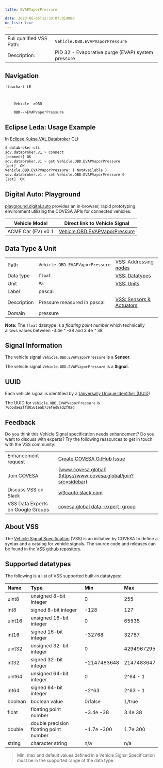 ```yaml
---
title: EVAPVaporPressure

date: 2023-06-05T12:39:07.814880
no_list: true
---
```



| | |
|---|---|
| Full qualified VSS Path: | `Vehicle.OBD.EVAPVaporPressure` |
| Description: | PID 32 - Evaporative purge (EVAP) system pressure |

## Navigation

```mermaid
flowchart LR



    Vehicle-->OBD

    OBD-->EVAPVaporPressure

```

## Eclipse Leda: Usage Example

In [Eclipse Kuksa.VAL Databroker](https://github.com/eclipse/kuksa.val/tree/master/kuksa_databroker) CLI:



```bash
$ databroker-cli
sdv.databroker.v1 > connect
[connect] OK
sdv.databroker.v1 > get Vehicle.OBD.EVAPVaporPressure
[get]  OK
Vehicle.OBD.EVAPVaporPressure: ( NotAvailable )
sdv.databroker.v1 > set Vehicle.OBD.EVAPVaporPressure 0
[set]  OK
```

## Digital Auto: Playground

[playground.digital.auto](http://digital.auto) provides an in-browser, rapid prototyping environment utilizing the COVESA APIs for connected vehicles. 

| Vehicle Model | Direct link to Vehicle Signal |
|---|---|
| ACME Car (EV) v0.1 | [Vehicle.OBD.EVAPVaporPressure](https://digitalauto.netlify.app/model/STLWzk1WyqVVLbfymb4f/cvi/list/Vehicle.OBD.EVAPVaporPressure/) |

## Data Type & Unit

| | | |
|---|---|---|
| Path | `Vehicle.OBD.EVAPVaporPressure` | [VSS: Addressing nodes](https://covesa.github.io/vehicle_signal_specification/rule_set/basics/) |
| Data type | `float` | [VSS: Datatypes](https://covesa.github.io/vehicle_signal_specification/rule_set/data_entry/data_types/) |
| Unit | `Pa` | [VSS: Units](https://covesa.github.io/vehicle_signal_specification/rule_set/data_entry/data_unit_types/) |
| Label | pascal | |
| Description | Pressure measured in pascal | [VSS: Sensors & Actuators](https://covesa.github.io/vehicle_signal_specification/rule_set/data_entry/sensor_actuator/) |
| Domain | pressure | [](https://covesa.github.io/vehicle_signal_specification/rule_set/data_entry/data_unit_types/) |










**Note:** The `float` datatype is a *floating point number* which technically allows values between -3.4e ^ -38 and 3.4e ^ 38




## Signal Information





The vehicle signal `Vehicle.OBD.EVAPVaporPressure` is a **Sensor**.

The vehicle signal `Vehicle.OBD.EVAPVaporPressure` is a **Signal**.



## UUID

Each vehicle signal is identified by a [Universally Unique Identifier (UUID](https://en.wikipedia.org/wiki/Universally_unique_identifier))

The UUID for `Vehicle.OBD.EVAPVaporPressure` is `70b5dae2ffd0561eab73efed8ad2f0ad`


## Feedback

Do you think this Vehicle Signal specification needs enhancement? Do you want to discuss with experts? Try the following ressources to get in touch with the VSS community:

| | |
|---|---|
| Enhancement request | [Create COVESA GitHub Issue](https://github.com/COVESA/vehicle_signal_specification/issues/new?body=Please+describe+your+feedback&title=Signal+feedback+Vehicle.OBD.EVAPVaporPressure) |
| Join COVESA | [www.covesa.global](https://www.covesa.global/join?src=sidebar) |
| Discuss VSS on Slack | [w3cauto.slack.com](http://w3cauto.slack.com/) |
| VSS Data Experts on Google Groups | [covesa.global data-expert-group](https://groups.google.com/a/covesa.global/g/data-expert-group) |

## About VSS

The [Vehicle Signal Specification](https://covesa.github.io/vehicle_signal_specification/) (VSS)
is an initiative by COVESA to define a syntax and a catalog for vehicle signals.
The source code and releases can be found in the [VSS github repository](https://github.com/COVESA/vehicle_signal_specification).

## Supported datatypes

The following is a list of VSS supported built-in datatypes:

Name       | Type                       | Min  | Max
:----------|:---------------------------|:-----|:---
uint8      | unsigned 8-bit integer     | 0    | 255
int8       | signed 8-bit integer       | -128 | 127
uint16     | unsigned 16-bit integer    |  0   | 65535
int16      | signed 16-bit integer      | -32768 | 32767
uint32     | unsigned 32-bit integer    | 0 | 4294967295
int32      | signed 32-bit integer      | -2147483648 | 2147483647
uint64     | unsigned 64-bit integer    | 0    | 2^64 - 1
int64      | signed 64-bit integer      | -2^63 | 2^63 - 1
boolean    | boolean value              | 0/false | 1/true
float      | floating point number      | -3.4e -38 | 3.4e 38
double     | double precision floating point number | -1.7e -300 | 1.7e 300
string     | character string           | n/a  | n/a

> Min, max and default values defined in a Vehicle Signal Specification must be in the supported range of the data type.
